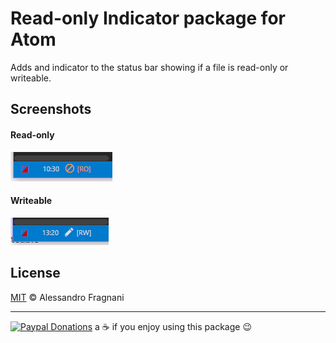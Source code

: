 # Read-only Indicator package for Atom

Adds and indicator to the status bar showing if a file is read-only or writeable.

## Screenshots

#### Read-only

![Read-only](https://raw.githubusercontent.com/alefragnani/atom-read-only-indicator/master/readonly.png)

#### Writeable

![Writeable](https://raw.githubusercontent.com/alefragnani/atom-read-only-indicator/master/writeable.png)

## License

[MIT](LICENSE.md) &copy; Alessandro Fragnani

---

[![Paypal Donations](https://www.paypalobjects.com/en_US/i/btn/btn_donate_SM.gif)](https://www.paypal.com/cgi-bin/webscr?cmd=_donations&business=EP57F3B6FXKTU&lc=US&item_name=Alessandro%20Fragnani&item_number=atom%20plugins&currency_code=USD&bn=PP%2dDonationsBF%3abtn_donateCC_LG%2egif%3aNonHosted) a :coffee: if you enjoy using this package :wink:
